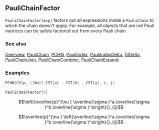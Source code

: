 ## PauliChainFactor

`PauliChainFactor[exp]` factors out all expressions inside a `PauliChain` to which the chain doesn't apply. For example, all objects that are not Pauli matrices can be safely factored out from every Pauli chain.

### See also

[Overview](Extra/FeynCalc.md), [PauliChain](PauliChain.md), [PCHN](PCHN.md), [PauliIndex](PauliIndex.md), [PauliIndexDelta](PauliIndexDelta.md), [DIDelta](DIDelta.md), [PauliChainJoin](PauliChainJoin.md), [PauliChainCombine](PauliChainCombine.md), [PauliChainExpand](PauliChainExpand.md).

### Examples

```mathematica
PCHN[CV[p, \[Nu]] CSI[a] . CSI[b] . CSI[a], i, j] 
 
PauliChainFactor[%]
```

$$\left(\overline{p}^{\nu } \overline{\sigma }^a.\overline{\sigma }^b.\overline{\sigma }^a\right){}_{ij}$$

$$\overline{p}^{\nu } \left(\overline{\sigma }^a.\overline{\sigma }^b.\overline{\sigma }^a\right){}_{ij}$$